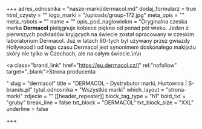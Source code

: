 +++
adres_odnosnika = "nasze-marki/dermacol.md"
dodaj_formularz = true
html_czysty = ""
logo_marki = "/uploads/group-172.jpg"
meta_opis = ""
meta_robots = ""
name = ""
opis_pod_naglowiekm = "Oryginalna czeska marka **Dermacol** pielęgnuje kobiece piękno od ponad pół wieku. Jeden z pierwszych podkładów kryjących na świecie został opracowany w czeskim laboratorium Dermacol. Już w latach 60-tych był używany przez gwiazdy Hollywood i od tego czasu Dermacol jest synonimem doskonałego makijażu skóry nie tylko w Czechach, ale na całym świecie.\n\n    <p><a class=\"brand_link\" href=\"https://eu.dermacol.cz/\" rel:\"nofollow\" target=\"_blank\">Strona producenta</a></p>"
slug = "dermacol"
title = "DERMACOL - Dystrybutor marki, Hurtownia | S-brands.pl"
tytul_odnosnika = "Wszystkie marki"
which_layout = "strona-marki"
zdjecie = ""
[[header_repeater]]
block_tag_type = "h1"
bold_txt = "gruby"
break_line = false
txt_block = "DERMACOL"
txt_block_size = "XXL"
underline = false

+++
